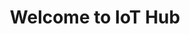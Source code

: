 ---
title: "Welcome to IoT Hub"
weight: 1
_build:
  list: always
  publishResources: true
  render: never
---